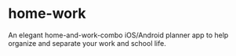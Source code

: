 # home-work
An elegant home-and-work-combo iOS/Android planner app to help organize and separate your work and school life.
